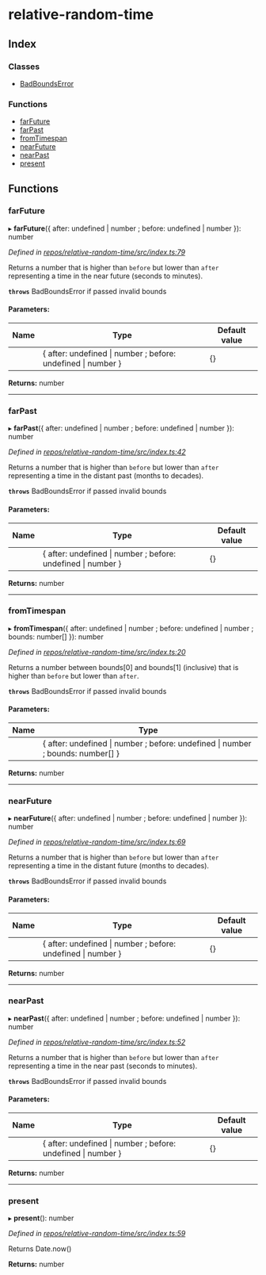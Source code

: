 # relative-random-time

## Index

### Classes

* [BadBoundsError](classes/badboundserror.md)

### Functions

* [farFuture](README.md#farfuture)
* [farPast](README.md#farpast)
* [fromTimespan](README.md#fromtimespan)
* [nearFuture](README.md#nearfuture)
* [nearPast](README.md#nearpast)
* [present](README.md#present)

## Functions

### farFuture

▸ **farFuture**({ after: undefined \| number ; before: undefined \| number  }): number

*Defined in [repos/relative-random-time/src/index.ts:79](https://github.com/Xunnamius/relative-random-time/blob/b98b584/src/index.ts#L79)*

Returns a number that is higher than `before` but lower than `after`
representing a time in the near future (seconds to minutes).

**`throws`** BadBoundsError if passed invalid bounds

#### Parameters:

Name | Type | Default value |
------ | ------ | ------ |
` ` | { after: undefined \| number ; before: undefined \| number  } | {} |

**Returns:** number

___

### farPast

▸ **farPast**({ after: undefined \| number ; before: undefined \| number  }): number

*Defined in [repos/relative-random-time/src/index.ts:42](https://github.com/Xunnamius/relative-random-time/blob/b98b584/src/index.ts#L42)*

Returns a number that is higher than `before` but lower than `after`
representing a time in the distant past (months to decades).

**`throws`** BadBoundsError if passed invalid bounds

#### Parameters:

Name | Type | Default value |
------ | ------ | ------ |
` ` | { after: undefined \| number ; before: undefined \| number  } | {} |

**Returns:** number

___

### fromTimespan

▸ **fromTimespan**({ after: undefined \| number ; before: undefined \| number ; bounds: number[]  }): number

*Defined in [repos/relative-random-time/src/index.ts:20](https://github.com/Xunnamius/relative-random-time/blob/b98b584/src/index.ts#L20)*

Returns a number between bounds[0] and bounds[1] (inclusive) that is higher
than `before` but lower than `after`.

**`throws`** BadBoundsError if passed invalid bounds

#### Parameters:

Name | Type |
------ | ------ |
` ` | { after: undefined \| number ; before: undefined \| number ; bounds: number[]  } |

**Returns:** number

___

### nearFuture

▸ **nearFuture**({ after: undefined \| number ; before: undefined \| number  }): number

*Defined in [repos/relative-random-time/src/index.ts:69](https://github.com/Xunnamius/relative-random-time/blob/b98b584/src/index.ts#L69)*

Returns a number that is higher than `before` but lower than `after`
representing a time in the distant future (months to decades).

**`throws`** BadBoundsError if passed invalid bounds

#### Parameters:

Name | Type | Default value |
------ | ------ | ------ |
` ` | { after: undefined \| number ; before: undefined \| number  } | {} |

**Returns:** number

___

### nearPast

▸ **nearPast**({ after: undefined \| number ; before: undefined \| number  }): number

*Defined in [repos/relative-random-time/src/index.ts:52](https://github.com/Xunnamius/relative-random-time/blob/b98b584/src/index.ts#L52)*

Returns a number that is higher than `before` but lower than `after`
representing a time in the near past (seconds to minutes).

**`throws`** BadBoundsError if passed invalid bounds

#### Parameters:

Name | Type | Default value |
------ | ------ | ------ |
` ` | { after: undefined \| number ; before: undefined \| number  } | {} |

**Returns:** number

___

### present

▸ **present**(): number

*Defined in [repos/relative-random-time/src/index.ts:59](https://github.com/Xunnamius/relative-random-time/blob/b98b584/src/index.ts#L59)*

Returns Date.now()

**Returns:** number

